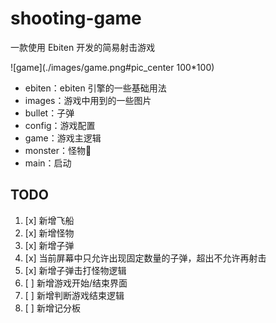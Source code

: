 # shooting-game

一款使用 Ebiten 开发的简易射击游戏

![game](./images/game.png#pic_center 100*100)

- ebiten：ebiten 引擎的一些基础用法
- images：游戏中用到的一些图片
- bullet：子弹
- config：游戏配置
- game：游戏主逻辑
- monster：怪物👹
- main：启动

## TODO

1. [x] 新增飞船
2. [x] 新增怪物
3. [x] 新增子弹 
4. [x] 当前屏幕中只允许出现固定数量的子弹，超出不允许再射击 
5. [x] 新增子弹击打怪物逻辑
6. [ ] 新增游戏开始/结束界面
7. [ ] 新增判断游戏结束逻辑
8. [ ] 新增记分板

